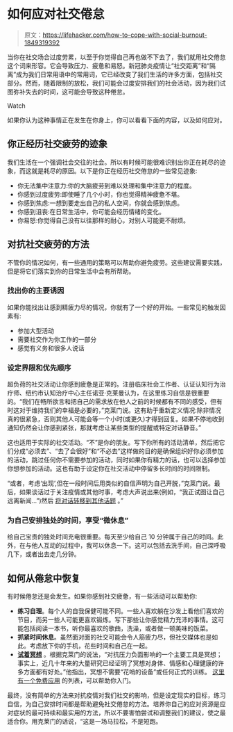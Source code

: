 # 如何应对社交倦怠

> 原文：<https://lifehacker.com/how-to-cope-with-social-burnout-1849319392>

当你在社交场合过度劳累，以至于你觉得自己再也做不下去了，我们就用社交倦怠这个词来形容。它会导致压力、疲惫和易怒。新冠肺炎疫情让“社交距离”和“隔离”成为我们日常用语中的常用词，它已经改变了我们生活的许多方面，包括社交部分。然而，随着限制的放松，我们可能会过度安排我们的社会活动，因为我们试图弥补失去的时间，这可能会导致这种倦怠。

Watch

如果你认为这种事情正在发生在你身上，你可以看看下面的内容，以及如何应对。

## **你正经历社交疲劳的迹象**

我们生活在一个强调社会交往的社会。所以有时候可能很难识别出你正在耗尽的迹象，而这就是耗尽的原因。以下是你正在经历社交倦怠的一些常见迹象:

*   你无法集中注意力:你的大脑疲劳到难以处理和集中注意力的程度。
*   你感到过度疲劳:即使睡了几个小时，你也觉得精神疲惫不堪。
*   你感到焦虑:一想到要走出自己的私人空间，你就会感到焦虑。
*   你感到沮丧:在日常生活中，你可能会经历情绪的变化。
*   你易怒:你觉得自己没有以往那样的耐心，对别人可能更不耐烦。

## **对抗社交疲劳的方法**

不管你的情况如何，有一些通用的策略可以帮助你避免疲劳。这些建议需要实践，但是将它们落实到你的日常生活中会有所帮助。

### 找出你的主要诱因

如果你能找出让感到精疲力尽的情况，你就有了一个好的开始。一些常见的触发因素有:

*   参加大型活动
*   需要社交作为你工作的一部分
*   感觉有义务和很多人说话

### 设定界限和优先顺序

超负荷的社交活动让你感到疲惫是正常的。注册临床社会工作者、认证认知行为治疗师、纽约市认知治疗中心主任诺亚·克莱曼认为，在这里练习自信是很重要的。“我们在畅所欲言和把自己的需求放在他人之前的时候都有不同的感受，但有时这对于维持我们的幸福是必要的，”克莱门说。这有助于重新定义情况:除非情况真的很紧急，否则其他人可能会等一个小时(或更久)才得到回复。如果不停地收到通知仍然会让你感到紧张，那就考虑让某些类型的提醒或特定对话静音。”

这也适用于实际的社交活动。“不”是你的朋友。写下你所有的活动清单，然后把它们分成“必须去”、“去了会很好”和“不必去”这样做的目的是确保组织好你必须参加的活动，跳过任何你不需要参加的活动，同时如果你有精力的话，也可以选择参加你想参加的活动。这也有助于设定你在社交活动中停留多长时间的时间限制。

“或者，考虑‘出现’,但在一段时间后用类似的自信声明为自己开脱，”克莱门说。最后，如果谈话过于关注疫情或其他时事，考虑大声说出来(例如，“我正试图让自己远离新闻...”)然后 [将对话转移到其他话题](https://www.nytimes.com/2020/04/03/smarter-living/conversation-starters-non-coronavirus.html) 。”

### 为自己安排独处的时间，享受“微休息”

给自己宝贵的独处时间充电很重要。每天至少给自己 10 分钟属于自己的时间。此外，在与他人互动的过程中，我可以休息一下。这可以包括去洗手间，自己深呼吸几下，或者出去走几分钟。

## **如何从倦怠中恢复**

有时候倦怠还是会发生。如果你感到社交疲惫，有一些活动可以帮助你:

*   **练习自理**。每个人的自我保健可能不同。一些人喜欢躺在沙发上看他们喜欢的节目，而另一些人可能更喜欢锻炼。写下那些让你感觉精力充沛的事情。这可能包括阅读一本书，听你最喜欢的歌曲，洗澡，或者做一顿美味的饭菜。
*   **抓紧时间休息**。虽然面对面的社交可能会令人筋疲力尽，但社交媒体也是如此。考虑放下你的手机，花些时间和自己在一起。
*   [**试着冥想**](https://lifehacker.com/how-to-benefit-from-meditation-even-if-you-re-bad-at-it-1849196719) 。根据克莱门的说法，“对抗压力负面影响的一个主要工具是冥想；事实上，近几十年来的大量研究已经证明了冥想对身体、情感和心理健康的许多方面都有好处。”他指出，冥想不需要“花哨的设备”或任何正式的训练。 [这里有一个免费应用](https://lifehacker.com/7-meditation-apps-that-are-cheaper-and-better-than-he-1847455111) 的列表，可以帮助你入门。

最终，没有简单的方法来对抗疫情对我们社交的影响，但是设定现实的目标，练习自信，为自己安排时间都是帮助避免社交倦怠的方法。培养你自己的应对资源是应对症状的最可持续和最实用的方法，所以不要害怕尝试和调整我们的建议，使之最适合你。用克莱门的话说，“这是一场马拉松，不是短跑。
